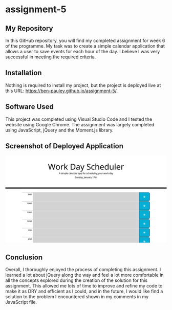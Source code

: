 # assignment-5

## My Repository

In this GitHub repository, you will find my completed assignment for week 6 of the programme. My task was to create a simple calendar application that allows a user to save events for each hour of the day. I believe I was very successful in meeting the required criteria.

## Installation

Nothing is required to install my project, but the project is deployed live at this URL: https://ben-pauley.github.io/assignment-5/.

## Software Used

This project was completed using Visual Studio Code and I tested the website using Google Chrome. The assignment was largely completed using JavaScript, jQuery and the Moment.js library.

## Screenshot of Deployed Application

![deployed application](/images/deployed_calendar_app.png?raw=true)

## Conclusion

Overall, I thoroughly enjoyed the process of completing this assignment. I learned a lot about jQuery along the way and feel a lot more comfortable in all the concepts explored during the creation of the solution for this assignment. This allowed me lots of time to improve and refine my code to make it as DRY and efficient as I could, and in the future, I would like find a solution to the problem I encountered shown in my comments in my JavaScript file.
